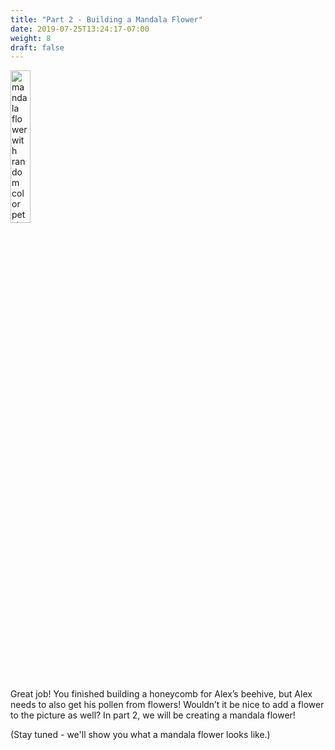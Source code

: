 ```yaml
---
title: "Part 2 - Building a Mandala Flower"
date: 2019-07-25T13:24:17-07:00
weight: 8
draft: false
---
```


<img src="../media/bee_mandala.png?" alt="mandala flower with random color petals" width="25%"/>

Great job! You finished building a honeycomb for Alex’s beehive, but Alex needs to also get his pollen from flowers! Wouldn’t it be nice to add a flower to the picture as well? In part 2, we will be creating a mandala flower!

(Stay tuned - we'll show you what a mandala flower looks like.)
